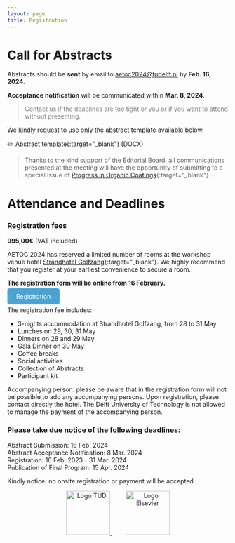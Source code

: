 ```yaml
---
layout: page
title: Registration
---
```


# Call for Abstracts
Abstracts should be **sent** by email to [aetoc2024@tudelft.nl](mailto:aetoc2024@tudelft.nl) by **Feb. 16, 2024**.

**Acceptance notification** will be communicated within **Mar. 8, 2024**.

<blockquote style="color: gray;">Contact us if the deadlines are too tight or you or if you want to attend without presenting.</blockquote>


We kindly request to use only the abstract template available below.

✏️ [Abstract template](./Abstract_Template_AETOC2024.docx){:target="_blank"} (DOCX) 

> Thanks to the kind support of the Editorial Board, all communications presented at the meeting will have the opportunity of submitting to a special issue of [Progress in Organic Coatings](https://www.sciencedirect.com/journal/progress-in-organic-coatings){:target="_blank"}.


# Attendance and Deadlines
### Registration fees
**995,00€** (VAT included)

AETOC 2024 has reserved a limited number of rooms at the workshop venue hotel [Strandhotel Golfzang](https://www.golfzang.nl/nl/){:target="_blank"}. We highly recommend that you register at your earliest convenience to secure a room.

**The registration form will be online from 16 February.**

<a href="https://www.aanmelder.nl/aetoc2024workshop" target="_blank" style="background-color: #4AA3D2; color: white; padding: 10px 20px; text-decoration: none; border-radius: 5px;">Registration</a>

The registration fee includes:

* 3-nights accommodation at Strandhotel Golfzang, from 28 to 31 May   
* Lunches on 29, 30, 31 May  
* Dinners on 28 and 29 May  
* Gala Dinner on 30 May  
* Coffee breaks  
* Social activities  
* Collection of Abstracts  
* Participant kit  

Accompanying person: please be aware that in the registration form will not be possible to add any accompanying persons. Upon registration, please contact directly the hotel. The Delft University of Technology is not allowed to manage the payment of the accompanying person.

### Please take due notice of the following deadlines:  

Abstract Submission:  16 Feb. 2024  
Abstract Acceptance Notification: 8 Mar. 2024  
Registration: 16 Feb. 2023 - 31 Mar. 2024  
Publication of Final Program: 15 Apr. 2024

Kindly notice: no onsite registration or payment will be accepted.   

<p align="center">
  <a href="https://www.tudelft.nl/" target="_blank">
    <img alt="Logo TUD" src="https://www.aetoc24.com/assets/img/tud_logo.jpg" height="100px">
  </a>
  &nbsp; &nbsp; &nbsp; &nbsp;
  <a href="https://www.elsevier.com/" target="_blank">
    <img alt="Logo Elsevier" src="https://www.aetoc24.com/assets/img/Elsevier_logo.png" height="100px">
  </a>
</p>
